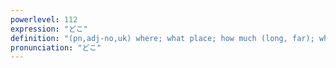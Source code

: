 ```yaml
---
powerlevel: 112
expression: "どこ"
definition: "(pn,adj-no,uk) where; what place; how much (long, far); what extent; (P)"
pronunciation: "どこ"
---
```

